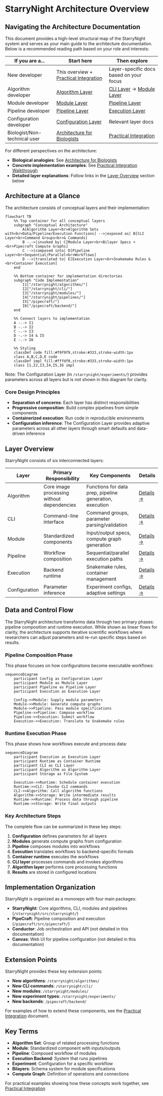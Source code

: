 # StarryNight Architecture Overview

## Navigating the Architecture Documentation

This document provides a high-level structural map of the StarryNight system and serves as your main guide to the architecture documentation. Below is a recommended reading path based on your role and interests:

| If you are a...              | Start here                                                           | Then explore                                                      |
| ---------------------------- | -------------------------------------------------------------------- | ----------------------------------------------------------------- |
| New developer                | This overview + [Practical Integration](08_practical_integration.md) | Layer-specific docs based on your focus                           |
| Algorithm developer          | [Algorithm Layer](01_algorithm_layer.md)                             | [CLI Layer](02_cli_layer.md) → [Module Layer](03_module_layer.md) |
| Module developer             | [Module Layer](03_module_layer.md)                                   | [Pipeline Layer](04_pipeline_layer.md)                            |
| Pipeline developer           | [Pipeline Layer](04_pipeline_layer.md)                               | [Execution Layer](05_execution_layer.md)                          |
| Configuration developer      | [Configuration Layer](06_configuration_layer.md)                     | Relevant layer docs                                               |
| Biologist/Non-technical user | [Architecture for Biologists](07_architecture_for_biologists.md)     | [Practical Integration](08_practical_integration.md)              |

For different perspectives on the architecture:

- **Biological analogies**: See [Architecture for Biologists](07_architecture_for_biologists.md)
- **Concrete implementation examples**: See [Practical Integration Walkthrough](08_practical_integration.md)
- **Detailed layer explanations**: Follow links in the [Layer Overview](#layer-overview) section below

## Architecture at a Glance

The architecture consists of conceptual layers and their implementation:

```mermaid
flowchart TB
    %% Top container for all conceptual layers
    subgraph "Conceptual Architecture"
        A[Algorithm Layer<br>Algorithm Sets with<br>Data/Pipeline/Execution Functions] -->|exposed as| B[CLI Layer<br>Command Groups<br>& Commands]
        B -.->|invoked by| C[Module Layer<br>Bilayer Specs + <br>Pipecraft Compute Graphs]
        C -->|composed into| D[Pipeline Layer<br>Sequential/Parallel<br>Workflows]
        D -->|translated to| E[Execution Layer<br>Snakemake Rules & <br>Container Execution]
    end

    %% Bottom container for implementation directories
    subgraph "Code Implementation"
        I1["/starrynight/algorithms/"]
        I2["/starrynight/cli/"]
        I3["/starrynight/modules/"]
        I4["/starrynight/pipelines/"]
        I5["/pipecraft/"]
        I6["/pipecraft/backend/"]
    end

    %% Connect layers to implementation
    A -.-> I1
    B -.-> I2
    C -.-> I3
    D -.-> I4 & I5
    E -.-> I6

    %% Styling
    classDef code fill:#f9f9f9,stroke:#333,stroke-width:1px
    class A,B,C,D,E code
    classDef impl fill:#fffdf0,stroke:#333,stroke-width:1px
    class I1,I2,I3,I4,I5,I6 impl
```

Note: The Configuration Layer (in `/starrynight/experiments/`) provides parameters across all layers but is not shown in this diagram for clarity.

### Core Design Principles

- **Separation of concerns**: Each layer has distinct responsibilities
- **Progressive composition**: Build complex pipelines from simple components
- **Containerized execution**: Run code in reproducible environments
- **Configuration inference**: The Configuration Layer provides adaptive parameters across all other layers through smart defaults and data-driven inference

## Layer Overview

StarryNight consists of six interconnected layers:

| Layer         | Primary Responsibility                     | Key Components                                          | Details                                |
| ------------- | ------------------------------------------ | ------------------------------------------------------- | -------------------------------------- |
| Algorithm     | Core image processing without dependencies | Functions for data prep, pipeline generation, execution | [Details →](01_algorithm_layer.md)     |
| CLI           | Command-line interface                     | Command groups, parameter parsing/validation            | [Details →](02_cli_layer.md)           |
| Module        | Standardized components                    | Input/output specs, compute graph generation            | [Details →](03_module_layer.md)        |
| Pipeline      | Workflow composition                       | Sequential/parallel execution paths                     | [Details →](04_pipeline_layer.md)      |
| Execution     | Backend runtime                            | Snakemake rules, container management                   | [Details →](05_execution_layer.md)     |
| Configuration | Parameter inference                        | Experiment configs, adaptive settings                   | [Details →](06_configuration_layer.md) |

## Data and Control Flow

The StarryNight architecture transforms data through two primary phases: pipeline composition and runtime execution. While shown as linear flows for clarity, the architecture supports iterative scientific workflows where researchers can adjust parameters and re-run specific steps based on results.

### Pipeline Composition Phase

This phase focuses on how configurations become executable workflows:

```mermaid
sequenceDiagram
    participant Config as Configuration Layer
    participant Module as Module Layer
    participant Pipeline as Pipeline Layer
    participant Execution as Execution Layer

    Config->>Module: Supply module parameters
    Module->>Module: Generate compute graphs
    Module->>Pipeline: Pass module specifications
    Pipeline->>Pipeline: Compose workflow
    Pipeline->>Execution: Submit workflow
    Execution->>Execution: Translate to Snakemake rules
```

### Runtime Execution Phase

This phase shows how workflows execute and process data:

```mermaid
sequenceDiagram
    participant Execution as Execution Layer
    participant Runtime as Container Runtime
    participant CLI as CLI Layer
    participant Algorithm as Algorithm Layer
    participant Storage as File System

    Execution->>Runtime: Schedule container execution
    Runtime->>CLI: Invoke CLI commands
    CLI->>Algorithm: Call algorithm functions
    Algorithm->>Storage: Write intermediate results
    Runtime->>Runtime: Process data through pipeline
    Runtime->>Storage: Write final outputs
```

### Key Architecture Steps

The complete flow can be summarized in these key steps:

1. **Configuration** defines parameters for all layers
2. **Modules** generate compute graphs from configuration
3. **Pipeline** composes modules into workflows
4. **Execution** translates workflows to backend-specific formats
5. **Container runtime** executes the workflows
6. **CLI layer** processes commands and invokes algorithms
7. **Algorithm layer** performs core processing functions
8. **Results** are stored in configured locations

## Implementation Organization

StarryNight is organized as a monorepo with four main packages:

- **StarryNight**: Core algorithms, CLI, modules and pipelines (`/starrynight/src/starrynight/`)
- **PipeCraft**: Pipeline composition and execution (`/pipecraft/src/pipecraft/`)
- **Conductor**: Job orchestration and API (not detailed in this documentation)
- **Canvas**: Web UI for pipeline configuration (not detailed in this documentation)

## Extension Points

StarryNight provides these key extension points:

- **New algorithms**: `/starrynight/algorithms/`
- **New CLI commands**: `/starrynight/cli/`
- **New modules**: `/starrynight/modules/`
- **New experiment types**: `/starrynight/experiments/`
- **New backends**: `/pipecraft/backend/`

For examples of how to extend these components, see the [Practical Integration](08_practical_integration.md) document.

## Key Terms

- **Algorithm Set**: Group of related processing functions
- **Module**: Standardized component with inputs/outputs
- **Pipeline**: Composed workflow of modules
- **Execution Backend**: System that runs pipelines
- **Experiment**: Configuration for a specific workflow
- **Bilayers**: Schema system for module specifications
- **Compute Graph**: Definition of operations and connections

For practical examples showing how these concepts work together, see [Practical Integration](08_practical_integration.md)

